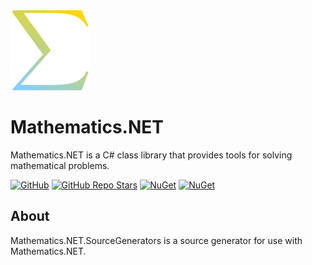 <img src="https://raw.githubusercontent.com/HamletTanyavong/Mathematics.NET/main/docs/images/logo/mathematics.net.svg" width="128" height="128" alt="Mathematics.NET Logo">

# Mathematics.NET

Mathematics.NET is a C# class library that provides tools for solving mathematical problems.

[![GitHub](https://img.shields.io/github/license/HamletTanyavong/Mathematics.NET?style=flat-square&logo=github&labelColor=87cefa&color=ffd700)](https://github.com/HamletTanyavong/Mathematics.NET)
[![GitHub Repo Stars](https://img.shields.io/github/stars/HamletTanyavong/Mathematics.NET?color=87cefa&style=flat-square&logo=github)](https://github.com/HamletTanyavong/Mathematics.NET/stargazers)
[![NuGet](https://img.shields.io/nuget/v/Physics.NET.Mathematics.SourceGenerators?style=flat-square&logo=nuget)](https://www.nuget.org/packages/Physics.NET.Mathematics.SourceGenerators)
[![NuGet](https://img.shields.io/nuget/dt/Physics.NET.Mathematics.SourceGenerators?style=flat-square&logo=nuget)](https://www.nuget.org/packages/Physics.NET.Mathematics.SourceGenerators)

## About

Mathematics.NET.SourceGenerators is a source generator for use with Mathematics.NET.

